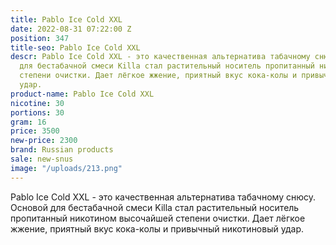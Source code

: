 ```yaml
---
title: Pablo Ice Cold XXL
date: 2022-08-31 07:22:00 Z
position: 347
title-seo: Pablo Ice Cold XXL
descr: Pablo Ice Cold XXL - это качественная альтернатива табачному снюсу. Основой
  для бестабачной смеси Killa стал растительный носитель пропитанный никотином высочайшей
  степени очистки. Дает лёгкое жжение, приятный вкус кока-колы и привычный никотиновый
  удар.
product-name: Pablo Ice Cold XXL
nicotine: 30
portions: 30
gram: 16
price: 3500
new-price: 2300
brand: Russian products
sale: new-snus
image: "/uploads/213.png"
---
```


Pablo Ice Cold XXL - это качественная альтернатива табачному снюсу. Основой для бестабачной смеси Killa стал растительный носитель пропитанный никотином высочайшей степени очистки. Дает лёгкое жжение, приятный вкус кока-колы и привычный никотиновый удар.